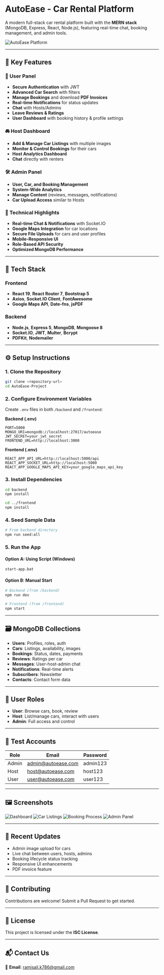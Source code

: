 # AutoEase - Car Rental Platform

A modern full-stack car rental platform built with the **MERN stack** (MongoDB, Express, React, Node.js), featuring real-time chat, booking management, and admin tools.

![AutoEase Platform](https://via.placeholder.com/800x400?text=AutoEase+Car+Rental+Platform)

---

## 🚗 Key Features

### 👤 User Panel

* **Secure Authentication** with JWT
* **Advanced Car Search** with filters
* **Manage Bookings** and download **PDF Invoices**
* **Real-time Notifications** for status updates
* **Chat** with Hosts/Admins
* **Leave Reviews & Ratings**
* **User Dashboard** with booking history & profile settings

### 🚘 Host Dashboard

* **Add & Manage Car Listings** with multiple images
* **Monitor & Control Bookings** for their cars
* **Host Analytics Dashboard**
* **Chat** directly with renters

### 🛠️ Admin Panel

* **User, Car, and Booking Management**
* **System-Wide Analytics**
* **Manage Content** (reviews, messages, notifications)
* **Car Upload Access** similar to Hosts

### 🔧 Technical Highlights

* **Real-time Chat & Notifications** with Socket.IO
* **Google Maps Integration** for car locations
* **Secure File Uploads** for cars and user profiles
* **Mobile-Responsive UI**
* **Role-Based API Security**
* **Optimized MongoDB Performance**

---

## 🧱 Tech Stack

### Frontend

* **React 19**, **React Router 7**, **Bootstrap 5**
* **Axios**, **Socket.IO Client**, **FontAwesome**
* **Google Maps API**, **Date-fns**, **jsPDF**

### Backend

* **Node.js**, **Express 5**, **MongoDB**, **Mongoose 8**
* **Socket.IO**, **JWT**, **Multer**, **Bcrypt**
* **PDFKit**, **Nodemailer**

---

## ⚙️ Setup Instructions

### 1. Clone the Repository

```bash
git clone <repository-url>
cd AutoEase-Project
```

### 2. Configure Environment Variables

Create `.env` files in both `/backend` and `/frontend`:

**Backend (.env)**

```
PORT=5000
MONGO_URI=mongodb://localhost:27017/autoease
JWT_SECRET=your_jwt_secret
FRONTEND_URL=http://localhost:3000
```

**Frontend (.env)**

```
REACT_APP_API_URL=http://localhost:5000/api
REACT_APP_SOCKET_URL=http://localhost:5000
REACT_APP_GOOGLE_MAPS_API_KEY=your_google_maps_api_key
```

### 3. Install Dependencies

```bash
cd backend
npm install

cd ../frontend
npm install
```

### 4. Seed Sample Data

```bash
# From backend directory
npm run seed:all
```

### 5. Run the App

#### Option A: Using Script (Windows)

```bash
start-app.bat
```

#### Option B: Manual Start

```bash
# Backend (from /backend)
npm run dev

# Frontend (from /frontend)
npm start
```

---

## 🗃️ MongoDB Collections

* **Users**: Profiles, roles, auth
* **Cars**: Listings, availability, images
* **Bookings**: Status, dates, payments
* **Reviews**: Ratings per car
* **Messages**: User-host-admin chat
* **Notifications**: Real-time alerts
* **Subscribers**: Newsletter
* **Contacts**: Contact form data

---

## 👥 User Roles

* **User**: Browse cars, book, review
* **Host**: List/manage cars, interact with users
* **Admin**: Full access and control

---

## 🧪 Test Accounts

| Role  | Email                                           | Password |
| ----- | ----------------------------------------------- | -------- |
| Admin | [admin@autoease.com](mailto:admin@autoease.com) | admin123 |
| Host  | [host@autoease.com](mailto:host@autoease.com)   | host123  |
| User  | [user@autoease.com](mailto:user@autoease.com)   | user123  |

---

## 🖼️ Screenshots

![Dashboard](https://via.placeholder.com/400x200?text=Dashboard)
![Car Listings](https://via.placeholder.com/400x200?text=Car+Listings)
![Booking Process](https://via.placeholder.com/400x200?text=Booking+Process)
![Admin Panel](https://via.placeholder.com/400x200?text=Admin+Panel)

---

## 🔄 Recent Updates

* Admin image upload for cars
* Live chat between users, hosts, admins
* Booking lifecycle status tracking
* Responsive UI enhancements
* PDF invoice feature

---

## 🤝 Contributing

Contributions are welcome! Submit a Pull Request to get started.

---

## 📄 License

This project is licensed under the **ISC License**.

---

## 📬 Contact Us

📧 **Email**: [ramisali.k786@gmail.com](mailto:ramisali.k786@gmail.com)
